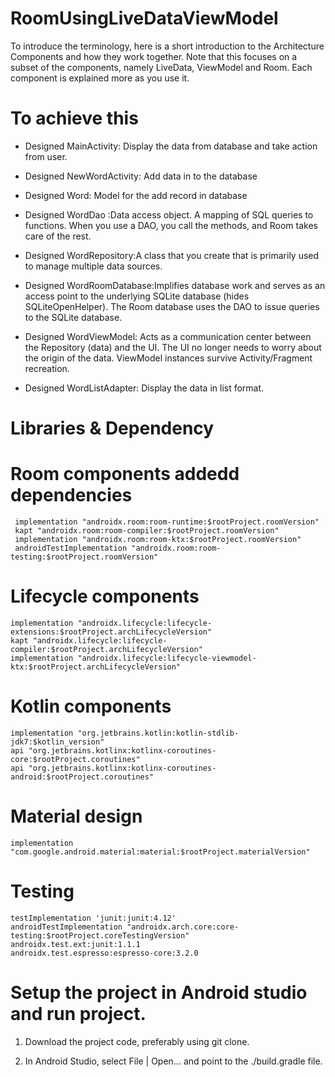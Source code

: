 
# RoomUsingLiveDataViewModel
To introduce the terminology, here is a short introduction to the Architecture Components and how they work together. 
Note that this focuses on a subset of the components, namely LiveData, ViewModel and Room. 
Each component is explained more as you use it.

# To achieve this

 - Designed MainActivity: Display the data from database and take action from user.
 - Designed NewWordActivity: Add data in to the database
 - Designed Word: Model for the add record in database
 
 - Designed WordDao :Data access object. A mapping of SQL queries to functions. 
 When you use a DAO, you call the methods, and Room takes care of the rest.

 - Designed WordRepository:A class that you create that is primarily used to manage multiple data sources.
 
 - Designed WordRoomDatabase:Implifies database work and serves as an access point to the underlying SQLite database (hides SQLiteOpenHelper). 
 The Room database uses the DAO to issue queries to the SQLite database.
 
 - Designed WordViewModel: Acts as a communication center between the Repository (data) and the UI. 
 The UI no longer needs to worry about the origin of the data. 
 ViewModel instances survive Activity/Fragment recreation.
 
  - Designed WordListAdapter: Display the data in list format.

# Libraries & Dependency 


# Room components addedd dependencies
 
     implementation "androidx.room:room-runtime:$rootProject.roomVersion"
     kapt "androidx.room:room-compiler:$rootProject.roomVersion"
     implementation "androidx.room:room-ktx:$rootProject.roomVersion"
     androidTestImplementation "androidx.room:room-testing:$rootProject.roomVersion"

# Lifecycle components

    implementation "androidx.lifecycle:lifecycle-extensions:$rootProject.archLifecycleVersion"
    kapt "androidx.lifecycle:lifecycle-compiler:$rootProject.archLifecycleVersion"
    implementation "androidx.lifecycle:lifecycle-viewmodel-ktx:$rootProject.archLifecycleVersion"

# Kotlin components

    implementation "org.jetbrains.kotlin:kotlin-stdlib-jdk7:$kotlin_version"
    api "org.jetbrains.kotlinx:kotlinx-coroutines-core:$rootProject.coroutines"
    api "org.jetbrains.kotlinx:kotlinx-coroutines-android:$rootProject.coroutines"

# Material design

    implementation "com.google.android.material:material:$rootProject.materialVersion"

# Testing

    testImplementation 'junit:junit:4.12'
    androidTestImplementation "androidx.arch.core:core-testing:$rootProject.coreTestingVersion"
    androidx.test.ext:junit:1.1.1
    androidx.test.espresso:espresso-core:3.2.0
   

# Setup the project in Android studio and run project.

1) Download the project code, preferably using git clone.

2) In Android Studio, select File | Open... and point to the ./build.gradle file.



